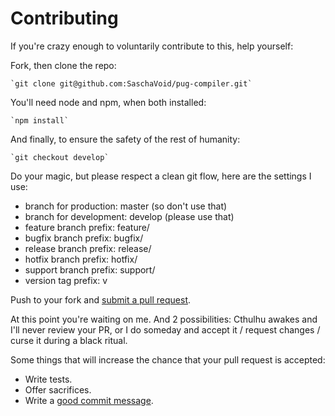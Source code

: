 # Contributing

If you're crazy enough to voluntarily contribute to this, help yourself:

Fork, then clone the repo:

    `git clone git@github.com:SaschaVoid/pug-compiler.git`

You'll need node and npm, when both installed:

    `npm install`

And finally, to ensure the safety of the rest of humanity:

    `git checkout develop`

Do your magic, but please respect a clean git flow, here are the settings I use:
- branch for production: master (so don't use that)
- branch for development: develop (please use that)
- feature branch prefix: feature/
- bugfix branch prefix: bugfix/
- release branch prefix: release/
- hotfix branch prefix: hotfix/
- support branch prefix: support/
- version tag prefix: v

Push to your fork and [submit a pull request][pr].

[pr]: https://github.com/SaschaVoid/pug-compiler/compare/

At this point you're waiting on me. And 2 possibilities: Cthulhu awakes and I'll never review your PR, or I do someday and accept it / request changes / curse it during a black ritual.

Some things that will increase the chance that your pull request is accepted:

* Write tests.
* Offer sacrifices.
* Write a [good commit message][commit].

[commit]: http://tbaggery.com/2008/04/19/a-note-about-git-commit-messages.html
